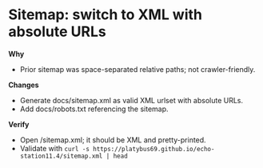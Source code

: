 # Sitemap: switch to XML with absolute URLs

**Why**
- Prior sitemap was space-separated relative paths; not crawler-friendly.

**Changes**
- Generate docs/sitemap.xml as valid XML urlset with absolute URLs.
- Add docs/robots.txt referencing the sitemap.

**Verify**
- Open /sitemap.xml; it should be XML and pretty-printed.
- Validate with `curl -s https://platybus69.github.io/echo-station11.4/sitemap.xml | head`
